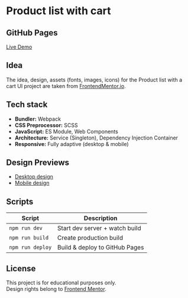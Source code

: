 # Product list with cart

## GitHub Pages

[Live Demo]()

## Idea

The idea, design, assets (fonts, images, icons) for the Product list with a cart UI project are taken from
[FrontendMentor.io](https://www.frontendmentor.io/challenges/product-list-with-cart-5MmqLVAp_d).

## Tech stack

* **Bundler:** Webpack
* **CSS Preprocessor:** SCSS
* **JavaScript:** ES Module, Web Components
* **Architecture:** Service (Singleton), Dependency Injection Container
* **Responsive:** Fully adaptive (desktop & mobile)

## Design Previews

* [Desktop design](design/active-states.jpg)
* [Mobile design](design/mobile-design-selected.jpg)

## Scripts

| Script           | Description                    |
|------------------|--------------------------------|
| `npm run dev`    | Start dev server + watch build |
| `npm run build`  | Create production build        |
| `npm run deploy` | Build & deploy to GitHub Pages |

## License

This project is for educational purposes only.  
Design rights belong to [Frontend Mentor](https://www.frontendmentor.io).